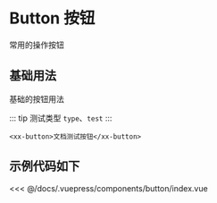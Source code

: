 # Button 按钮
常用的操作按钮
## 基础用法
基础的按钮用法

<ClientOnly>
 <button-index></button-index>
</ClientOnly>

::: tip
测试类型 `type`、`test`
:::

```
<xx-button>文档测试按钮</xx-button>
```
## 示例代码如下

<<< @/docs/.vuepress/components/button/index.vue
